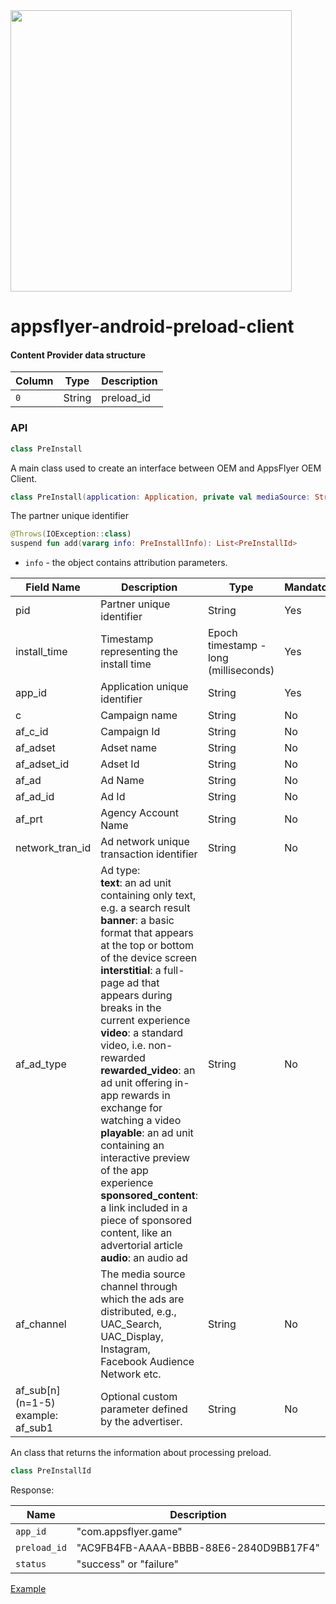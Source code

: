 <img src="https://massets.appsflyer.com/wp-content/uploads/2019/05/21152710/logo.png"  width="450">

# appsflyer-android-preload-client
#### Content Provider data structure
Column|   Type | Description
---   |   ---  | ----
`0`   | String |  preload_id
### API
```kotlin
class PreInstall
```
A main class used to create an interface between OEM and AppsFlyer OEM Client.
```kotlin
class PreInstall(application: Application, private val mediaSource: String)
```
The partner unique identifier

```kotlin
@Throws(IOException::class)
suspend fun add(vararg info: PreInstallInfo): List<PreInstallId>
```
- `info` - the object contains attribution parameters. 



| Field Name| Description| Type| Mandatory |
| ---| --- | ------------------------------------- | --------- |
| pid                                            | Partner unique identifier                                                                                                                                                                                                                                                                                                                                                                                                                                                                                                                                                                                                    | String                                | Yes       |
| install\_time                                  | Timestamp representing the install time                                                                                                                                                                                                                                                                                                                                                                                                                                                                                                                                                                                      | Epoch timestamp - long (milliseconds) | Yes       |
| app\_id                                        | Application unique identifier                                                                                                                                                                                                                                                                                                                                                                                                                                                                                                                                                                                                | String                                | Yes       |
| c                                              | Campaign name                                                                                                                                                                                                                                                                                                                                                                                                                                                                                                                                                                                                                | String                                | No        |
| af\_c\_id                                      | Campaign Id                                                                                                                                                                                                                                                                                                                                                                                                                                                                                                                                                                                                                  | String                                | No        |
| af\_adset                                      | Adset name                                                                                                                                                                                                                                                                                                                                                                                                                                                                                                                                                                                                                   | String                                | No        |
| af\_adset\_id                                  | Adset Id                                                                                                                                                                                                                                                                                                                                                                                                                                                                                                                                                                                                                     | String                                | No        |
| af\_ad                                         | Ad Name                                                                                                                                                                                                                                                                                                                                                                                                                                                                                                                                                                                                                      | String                                | No        |
| af\_ad\_id                                     | Ad Id                                                                                                                                                                                                                                                                                                                                                                                                                                                                                                                                                                                                                        | String                                | No        |
| af\_prt                                        | Agency Account Name                                                                                                                                                                                                                                                                                                                                                                                                                                                                                                                                                                                                          | String                                | No        |
| network\_tran\_id                              | Ad network unique transaction identifier                                                                                                                                                                                                                                                                                                                                                                                                                                                                                                                                                                                     | String                                | No        |
| af\_ad\_type                                   | Ad type: <br> **text**: an ad unit containing only text, e.g. a search result<br> **banner**: a basic format that appears at the top or bottom of the device screen<br> **interstitial**: a full-page ad that appears during breaks in the current experience<be> **video**: a standard video, i.e. non-rewarded<br> **rewarded\_video**: an ad unit offering in-app rewards in exchange for watching a video<br>**playable**: an ad unit containing an interactive preview of the app experience<br>**sponsored\_content**: a link included in a piece of sponsored content, like an advertorial article<br>**audio**: an audio ad | String                                | No        |
| af\_channel      | The media source channel through which the ads are distributed, e.g., UAC\_Search, UAC\_Display, Instagram, Facebook Audience Network etc.                                                                                                                                                                                                                                                                                                                                                                                                                                                                                   | String                                | No        |
| af\_sub\[n\]<br>(n=1-5) example: af\_sub1 | Optional custom parameter defined by the advertiser.                                                                                                                                                                                                                                                                                                                                                                                                                                                                                                                                                                         | String                                | No        |

An class that returns the information about processing preload.

```kotlin
class PreInstallId
```
Response:

Name            | Description
---             | ----
`app_id`        | "com.appsflyer.game"
`preload_id`    | "AC9FB4FB-AAAA-BBBB-88E6-2840D9BB17F4"
`status`        | "success" or "failure"

[Example](/oemsdk/src/androidTest/java/PreInstallTest.kt)